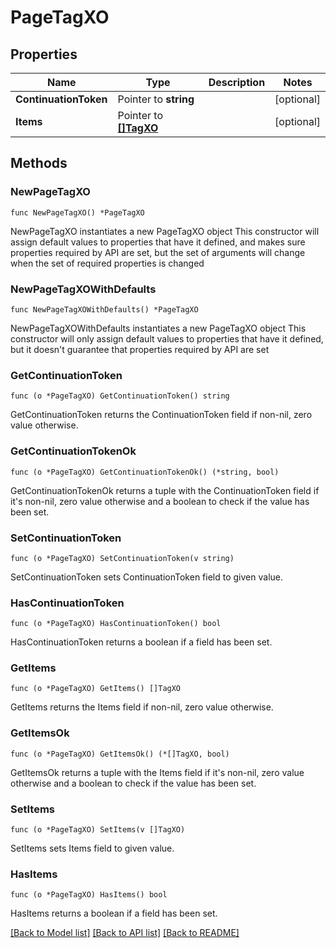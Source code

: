 # PageTagXO

## Properties

Name | Type | Description | Notes
------------ | ------------- | ------------- | -------------
**ContinuationToken** | Pointer to **string** |  | [optional] 
**Items** | Pointer to [**[]TagXO**](TagXO.md) |  | [optional] 

## Methods

### NewPageTagXO

`func NewPageTagXO() *PageTagXO`

NewPageTagXO instantiates a new PageTagXO object
This constructor will assign default values to properties that have it defined,
and makes sure properties required by API are set, but the set of arguments
will change when the set of required properties is changed

### NewPageTagXOWithDefaults

`func NewPageTagXOWithDefaults() *PageTagXO`

NewPageTagXOWithDefaults instantiates a new PageTagXO object
This constructor will only assign default values to properties that have it defined,
but it doesn't guarantee that properties required by API are set

### GetContinuationToken

`func (o *PageTagXO) GetContinuationToken() string`

GetContinuationToken returns the ContinuationToken field if non-nil, zero value otherwise.

### GetContinuationTokenOk

`func (o *PageTagXO) GetContinuationTokenOk() (*string, bool)`

GetContinuationTokenOk returns a tuple with the ContinuationToken field if it's non-nil, zero value otherwise
and a boolean to check if the value has been set.

### SetContinuationToken

`func (o *PageTagXO) SetContinuationToken(v string)`

SetContinuationToken sets ContinuationToken field to given value.

### HasContinuationToken

`func (o *PageTagXO) HasContinuationToken() bool`

HasContinuationToken returns a boolean if a field has been set.

### GetItems

`func (o *PageTagXO) GetItems() []TagXO`

GetItems returns the Items field if non-nil, zero value otherwise.

### GetItemsOk

`func (o *PageTagXO) GetItemsOk() (*[]TagXO, bool)`

GetItemsOk returns a tuple with the Items field if it's non-nil, zero value otherwise
and a boolean to check if the value has been set.

### SetItems

`func (o *PageTagXO) SetItems(v []TagXO)`

SetItems sets Items field to given value.

### HasItems

`func (o *PageTagXO) HasItems() bool`

HasItems returns a boolean if a field has been set.


[[Back to Model list]](../README.md#documentation-for-models) [[Back to API list]](../README.md#documentation-for-api-endpoints) [[Back to README]](../README.md)



